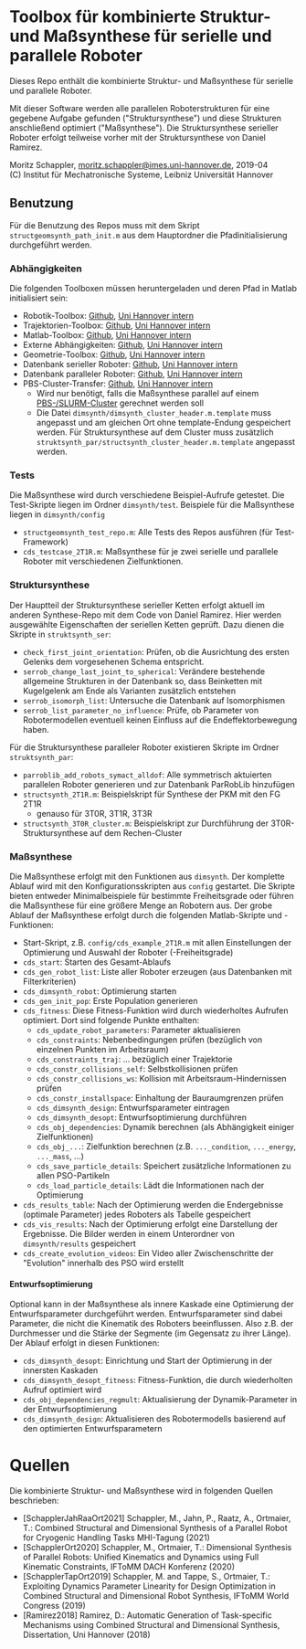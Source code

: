# Toolbox für kombinierte Struktur- und Maßsynthese für serielle und parallele Roboter

Dieses Repo enthält die kombinierte Struktur- und Maßsynthese für serielle und parallele Roboter.

Mit dieser Software werden alle parallelen Roboterstrukturen für eine gegebene Aufgabe gefunden ("Struktursynthese") und diese Strukturen anschließend optimiert ("Maßsynthese"). Die Struktursynthese serieller Roboter erfolgt teilweise vorher mit der Struktursynthese von Daniel Ramirez.

Moritz Schappler, moritz.schappler@imes.uni-hannover.de, 2019-04  
(C) Institut für Mechatronische Systeme, Leibniz Universität Hannover

## Benutzung

Für die Benutzung des Repos muss mit dem Skript `structgeomsynth_path_init.m` aus dem Hauptordner die Pfadinitialisierung durchgeführt werden.

### Abhängigkeiten

Die folgenden Toolboxen müssen heruntergeladen und deren Pfad in Matlab initialisiert sein:

* Robotik-Toolbox: [Github](https://github.com/SchapplM/robotics-toolbox), [Uni Hannover intern](https://gitlab.projekt.uni-hannover.de/imes-gruppe-robotik/matlab-robotik-toolbox) 
* Trajektorien-Toolbox: [Github](https://github.com/SchapplM/robotics-dep-traj), [Uni Hannover intern](https://gitlab.projekt.uni-hannover.de/imes-material/trajektorien-toolbox)
* Matlab-Toolbox: [Github](https://github.com/SchapplM/matlab_toolbox), [Uni Hannover intern](https://gitlab.projekt.uni-hannover.de/imes-material/matlab-toolbox)
* Externe Abhängigkeiten: [Github](https://github.com/SchapplM/robotics-dep-ext), [Uni Hannover intern](https://gitlab.projekt.uni-hannover.de/imes-material/matlab-ext)
* Geometrie-Toolbox: [Github](https://github.com/SchapplM/robotics-dep-geometry), [Uni Hannover intern](https://gitlab.projekt.uni-hannover.de/imes-material/geometrie-toolbox)
* Datenbank serieller Roboter: [Github](https://github.com/SchapplM/robsynth-serroblib), [Uni Hannover intern](https://gitlab.projekt.uni-hannover.de/imes-gruppe-robotik/serrob_mdlbib)
* Datenbank paralleler Roboter:  [Github](https://github.com/SchapplM/robsynth-parroblib), [Uni Hannover intern](https://gitlab.projekt.uni-hannover.de/imes-gruppe-robotik/parrob_mdlbib)
* PBS-Cluster-Transfer: [Github](https://github.com/SchapplM/matlab_pbs_transfer), [Uni Hannover intern](https://gitlab.projekt.uni-hannover.de/imes-material/matlab-luis-cluster)
  * Wird nur benötigt, falls die Maßsynthese parallel auf einem [PBS-/SLURM-Cluster](https://www.luis.uni-hannover.de/de/services/computing/scientific-computing/) gerechnet werden soll
  * Die Datei `dimsynth/dimsynth_cluster_header.m.template` muss angepasst und am gleichen Ort ohne template-Endung gespeichert werden. Für Struktursynthese auf dem Cluster muss zusätzlich `struktsynth_par/structsynth_cluster_header.m.template` angepasst werden.

### Tests

Die Maßsynthese wird durch verschiedene Beispiel-Aufrufe getestet. Die Test-Skripte liegen im Ordner `dimsynth/test`. Beispiele für die Maßsynthese liegen in `dimsynth/config`

* `structgeomsynth_test_repo.m`: Alle Tests des Repos ausführen (für Test-Framework)
* `cds_testcase_2T1R.m`: Maßsynthese für je zwei serielle und parallele Roboter mit verschiedenen Zielfunktionen.


### Struktursynthese

Der Hauptteil der Struktursynthese serieller Ketten erfolgt aktuell im anderen Synthese-Repo mit dem Code von Daniel Ramirez. Hier werden ausgewählte Eigenschaften der seriellen Ketten geprüft. Dazu dienen die Skripte in `struktsynth_ser`:

* `check_first_joint_orientation`: Prüfen, ob die Ausrichtung des ersten Gelenks dem vorgesehenen Schema entspricht.
* `serrob_change_last_joint_to_spherical`: Verändere bestehende allgemeine Strukturen in der Datenbank so, dass Beinketten mit Kugelgelenk am Ende als Varianten zusätzlich entstehen
* `serrob_isomorph_list`: Untersuche die Datenbank auf Isomorphismen
* `serrob_list_parameter_no_influence`: Prüfe, ob Parameter von Robotermodellen eventuell keinen Einfluss auf die Endeffektorbewegung haben.

Für die Struktursynthese paralleler Roboter existieren Skripte im Ordner `struktsynth_par`:

* `parroblib_add_robots_symact_alldof`: Alle symmetrisch aktuierten parallelen Roboter generieren und zur Datenbank ParRobLib hinzufügen
* `structsynth_2T1R.m`: Beispielskript für Synthese der PKM mit den FG 2T1R
  * genauso für 3T0R, 3T1R, 3T3R
* `structsynth_3T0R_cluster.m`: Beispielskript zur Durchführung der 3T0R-Struktursynthese auf dem Rechen-Cluster

### Maßsynthese

Die Maßsynthese erfolgt mit den Funktionen aus `dimsynth`. Der komplette Ablauf wird mit den Konfigurationsskripten aus `config` gestartet. Die Skripte bieten entweder Minimalbeispiele für bestimmte Freiheitsgrade oder führen die Maßsynthese für eine größere Menge an Robotern aus.
Der grobe Ablauf der Maßsynthese erfolgt durch die folgenden Matlab-Skripte und -Funktionen:

 * Start-Skript, z.B. `config/cds_example_2T1R.m` mit allen Einstellungen der Optimierung und Auswahl der Roboter (-Freiheitsgrade)
 * `cds_start`: Starten des Gesamt-Ablaufs
 * `cds_gen_robot_list`: Liste aller Roboter erzeugen (aus Datenbanken mit Filterkriterien)
 * `cds_dimsynth_robot`: Optimierung starten
 * `cds_gen_init_pop`: Erste Population generieren
 * `cds_fitness`: Diese Fitness-Funktion wird durch wiederholtes Aufrufen optimiert. Dort sind folgende Punkte enthalten:
   * `cds_update_robot_parameters`: Parameter aktualisieren
   * `cds_constraints`: Nebenbedingungen prüfen (bezüglich von einzelnen Punkten im Arbeitsraum)
   * `cds_constraints_traj`: ... bezüglich einer Trajektorie
   * `cds_constr_collisions_self`: Selbstkollisionen prüfen
   * `cds_constr_collisions_ws`: Kollision mit Arbeitsraum-Hindernissen prüfen
   * `cds_constr_installspace`: Einhaltung der Bauraumgrenzen prüfen
   * `cds_dimsynth_design`: Entwurfsparameter eintragen
   * `cds_dimsynth_desopt`: Entwurfsoptimierung durchführen
   * `cds_obj_dependencies`: Dynamik berechnen (als Abhängigkeit einiger Zielfunktionen)
   * `cds_obj_...`: Zielfunktion berechnen (z.B. `..._condition`, `..._energy`, `..._mass`, ...)
   * `cds_save_particle_details`: Speichert zusätzliche Informationen zu allen PSO-Partikeln
   * `cds_load_particle_details`: Lädt die Informationen nach der Optimierung
 * `cds_results_table`: Nach der Optimierung werden die Endergebnisse (optimale Parameter) jedes Roboters als Tabelle gespeichert
 * `cds_vis_results`: Nach der Optimierung erfolgt eine Darstellung der Ergebnisse. Die Bilder werden in einem Unterordner von `dimsynth/results` gespeichert
 * `cds_create_evolution_videos`: Ein Video aller Zwischenschritte der "Evolution" innerhalb des PSO wird erstellt
 
#### Entwurfsoptimierung

Optional kann in der Maßsynthese als innere Kaskade eine Optimierung der Entwurfsparameter durchgeführt werden.
Entwurfsparameter sind dabei Parameter, die nicht die Kinematik des Roboters beeinflussen. Also z.B. der Durchmesser und die Stärke der Segmente (im Gegensatz zu ihrer Länge).
Der Ablauf erfolgt in diesen Funktionen:

   * `cds_dimsynth_desopt`: Einrichtung und Start der Optimierung in der innersten Kaskaden
   * `cds_dimsynth_desopt_fitness`: Fitness-Funktion, die durch wiederholten Aufruf optimiert wird
   * `cds_obj_dependencies_regmult`: Aktualisierung der Dynamik-Parameter in der Entwurfsoptimierung
   * `cds_dimsynth_design`: Aktualisieren des Robotermodells basierend auf den optimierten Entwurfsparametern

# Quellen

Die kombinierte Struktur- und Maßsynthese wird in folgenden Quellen beschrieben:

* [SchapplerJahRaaOrt2021] Schappler, M., Jahn, P., Raatz, A., Ortmaier, T.: Combined Structural and Dimensional Synthesis of a Parallel Robot for Cryogenic Handling Tasks MHI-Tagung (2021)
* [SchapplerOrt2020] Schappler, M., Ortmaier, T.: Dimensional Synthesis of Parallel Robots: Unified Kinematics and Dynamics using Full Kinematic Constraints, IFToMM DACH Konferenz (2020)
* [SchapplerTapOrt2019] Schappler, M. and Tappe, S., Ortmaier, T.: Exploiting Dynamics Parameter Linearity for Design Optimization in Combined Structural and Dimensional Robot Synthesis, IFToMM World Congress (2019)
* [Ramirez2018] Ramirez, D.: Automatic Generation of Task-specific Mechanisms using Combined Structural and Dimensional Synthesis, Dissertation, Uni Hannover (2018)
